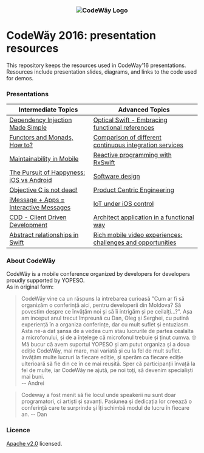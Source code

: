 <h3 align="center">
  <img src="codeway_logo.png" alt="CodeWăy Logo" />
</h3>

# CodeWăy 2016: presentation resources

This repository keeps the resources used in CodeWay'16 presentations. Resources include presentation slides, diagrams, and links to the code used for demos.

### Presentations

|            Intermediate Topics           |                       Advanced Topics                       |
|------------------------------------------|-------------------------------------------------------------|
|[Dependency Injection Made Simple](Intermediate-topics/Dependency-Injection-Made-Simple) |[Optical Swift - Embracing functional references](Advanced-topics/Optical-Swift)|
|[Functors and Monads, How to?](Intermediate-topics/Functors-and-Monads-How-to) |[Comparison of different continuous integration services](Advanced-topics/Comparison-of-Different-Continuous-Integration-Services)|
|[Maintainability in Mobile](Intermediate-topics/Maintainability-in-Mobile) |[Reactive programming with RxSwift](Advanced-topics/Reactive-Programming-with-RxSwift)|
|[The Pursuit of Happyness: iOS vs Android](Intermediate-topics/Android-vs-iOS) |[Software design](Advanced-topics/Software-Design)|
|[Objective C is not dead!](Intermediate-topics/Objective-C-Is-Not-Dead) |[Product Centric Engineering](Advanced-topics/Product-Centric-Engineering)|
|[iMessage + Apps = Interactive Messages](Intermediate-topics/iMessage-Apps-Interactive-Messages) |[IoT under iOS control](Advanced-topics/IoT-Under-iOS-Control)|
|[CDD - Client Driven Development](Intermediate-topics/CDD-Client-Driven-Development) |[Architect application in a functional way](Advanced-topics/Functional-Routing)|
|[Abstract relationships in Swift](Intermediate-topics/Abstract-Relationships-in-Swift) |[Rich mobile video experiences: challenges and opportunities](Advanced-topics/Rich-Mobile-Video-Experiences)|

### About CodeWăy

CodeWăy is a mobile conference organized by developers for developers proudly supported by YOPESO.  
As in original form:  
> CodeWăy vine ca un răspuns la intrebarea curioasă "Cum ar fi să organizăm o conferință aici, pentru developerii din Moldova? Să povestim despre ce învățăm noi și să îi intrigăm și pe ceilalți...?". Așa am inceput anul trecut împreună cu Dan, Oleg și Serghei, cu putină experiență în a organiza conferințe, dar cu mult suflet și entuziasm. Asta ne-a dat șansa de a vedea cum stau lucrurile de partea cealalta a microfonului, și de a înțelege că microfonul trebuie și ținut cumva. 🤓  
> Mă bucur că avem suportul YOPESO și am putut organiza și a doua ediție CodeWăy, mai mare, mai variată și cu la fel de mult suflet. Invățăm multe lucruri la fiecare ediție, și sperăm ca fiecare ediție ulterioară să fie din ce în ce mai reușită. Sper că participanții învață la fel de multe, iar CodeWăy ne ajută, pe noi toți, să devenim specialiști mai buni.  
> -- Andrei

> Codeway a fost menit să fie locul unde speakerii nu sunt doar programatori, ci artiști și savanți. Pasiunea și dedicația lor creează o conferință care te surprinde și îți schimbă modul de lucru în fiecare an.
> -- Dan

### Licence

[Apache v2.0](LICENSE.md) licensed.
